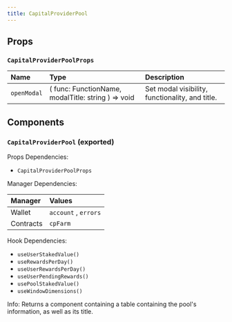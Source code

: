 ```yaml
---
title: CapitalProviderPool
---
```


## Props

### `CapitalProviderPoolProps`

| Name | Type | Description                                                          |
| :--- | :--- | :------------------------------------------------------------------- |
| `openModal` | ( func: FunctionName, modalTitle: string ) => void | Set modal visibility, functionality, and title.

## Components

### `CapitalProviderPool` (exported)

Props Dependencies:
- `CapitalProviderPoolProps`

Manager Dependencies:

| Manager | Values                                                          |
| :--- | :------------------------------------------------------------------- |
| Wallet | `account` , `errors`
| Contracts | `cpFarm`

Hook Dependencies:
- `useUserStakedValue()`
- `useRewardsPerDay()`
- `useUserRewardsPerDay()`
- `useUserPendingRewards()`
- `usePoolStakedValue()`
- `useWindowDimensions()`

Info: Returns a component containing a table containing the pool's information, as well as its title.